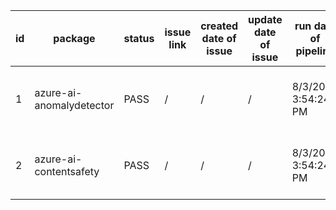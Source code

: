 
| id | package | status | issue link | created date of issue | update date of issue | run date of pipeline | pipeline run link |
|----|---------|--------|------------|-----------------------|----------------------| ---------------------| ----------------- |
| 1 | azure-ai-anomalydetector | PASS | / | / | / | 8/3/2025 3:54:24 PM | https://dev.azure.com/v-wenjyu/content-validation-automation/_build/results?buildId=91 |
| 2 | azure-ai-contentsafety | PASS | / | / | / | 8/3/2025 3:54:24 PM | https://dev.azure.com/v-wenjyu/content-validation-automation/_build/results?buildId=91 |
